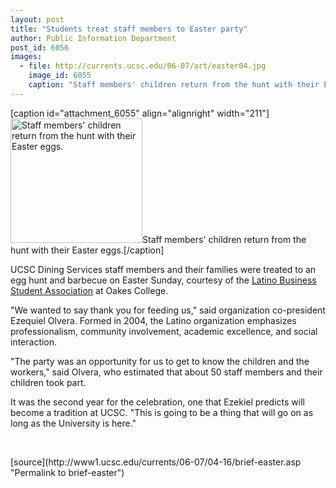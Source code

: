 ```yaml
---
layout: post
title: "Students treat staff members to Easter party"
author: Public Information Department
post_id: 6056
images:
  - file: http://currents.ucsc.edu/06-07/art/easter04.jpg
    image_id: 6055
    caption: "Staff members' children return from the hunt with their Easter eggs."
---
```


[caption id="attachment_6055" align="alignright" width="211"]<a href="http://localhost/mysite/wp-content/uploads/2007/04/easter04.jpg"><img class="size-full wp-image-6055" src="http://localhost/mysite/wp-content/uploads/2007/04/easter04.jpg" alt="Staff members' children return from the hunt with their Easter eggs." width="211" height="199" /></a>Staff members' children return from the hunt with their Easter eggs.[/caption]
<a name="content" id="content"></a>
<p>
  UCSC Dining Services staff members and their families were treated to an egg hunt and barbecue on Easter Sunday, courtesy of the <a href="http://people.ucsc.edu/%7Eeolvera/lbsa">Latino Business Student Association</a> at Oakes College.
</p>
<p>
  "We wanted to say thank you for feeding us," said organization co-president Ezequiel Olvera. Formed in 2004, the Latino organization emphasizes professionalism, community involvement, academic excellence, and social interaction.
</p>
<p>
  "The party was an opportunity for us to get to know the children and the workers," said Olvera, who estimated that about 50 staff members and their children took part.
</p>
<p>
  It was the second year for the celebration, one that Ezekiel predicts will become a tradition at UCSC. "This is going to be a thing that will go on as long as the University is here."
</p>
<p>
  <br>
</p>
[source](http://www1.ucsc.edu/currents/06-07/04-16/brief-easter.asp "Permalink to brief-easter")
